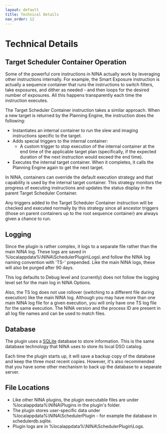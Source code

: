 ```yaml
---
layout: default
title: Technical Details
nav_order: 12
---
```


# Technical Details

## Target Scheduler Container Operation

Some of the powerful core instructions in NINA actually work by leveraging other instructions internally.  For example, the Smart Exposure instruction is actually a sequence container that runs the instructions to switch filters, take exposures, and dither as needed - and then loops for the desired number of exposures.  All this happens transparently each time the instruction executes.

The Target Scheduler Container instruction takes a similar approach.  When a new target is returned by the Planning Engine, the instruction does the following:
* Instantiates an internal container to run the slew and imaging instructions specific to the target.
* Adds special triggers to the internal container:
  * A custom trigger to stop execution of the internal container at the end time of the applicable target plan (specifically, if the expected duration of the next instruction would exceed the end time).
* Executes the internal target container.  When it completes, it calls the Planning Engine again to get the next target.

In NINA, containers can override the default execution strategy and that capability is used by the internal target container.  This strategy monitors the progress of executing instructions and updates the status display in the parent Target Scheduler Container.

Any triggers added to the Target Scheduler Container instruction will be checked and executed normally by this strategy since all ancestor triggers (those on parent containers up to the root sequence container) are always given a chance to run.

## Logging
Since the plugin is rather complex, it logs to a separate file rather than the main NINA log.  These logs are saved in %localappdata%\NINA\SchedulerPlugin\Logs\ and follow the NINA log naming convention with 'TS-' prepended.  Like the main NINA logs, these will also be purged after 90 days.

This log defaults to Debug level and (currently) does not follow the logging level set for the main log in NINA Options.

Also, the TS log does not use rollover (switching to a different file during execution) like the main NINA log.  Although you may have more than one main NINA log file for a given execution, you will only have one TS log file for the same execution.  The NINA version and the process ID are present in all log file names and can be used to match files.

## Database
The plugin uses a [SQLite](https://www.sqlite.org/index.html) database to store information.  This is the same database technology that NINA uses to store its local DSO catalog.

Each time the plugin starts up, it will save a backup copy of the database and keep the three most recent copies.  However, it's also recommended that you have some other mechanism to back up the database to a separate server.

## File Locations

* Like other NINA plugins, the plugin executable files are under %localappdata%\NINA\Plugins in the plugin's folder.
* The plugin stores user-specific data under %localappdata%\NINA\SchedulerPlugin - for example the database in schedulerdb.sqlite.
* Plugin logs are in %localappdata%\NINA\SchedulerPlugin\Logs\.
